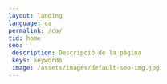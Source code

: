 ```yaml
---
layout: landing
language: ca
permalink: /ca/
tid: home
seo:
 description: Descripció de la pàgina
 keys: keywords
 image: /assets/images/default-seo-img.jpg
---
```

